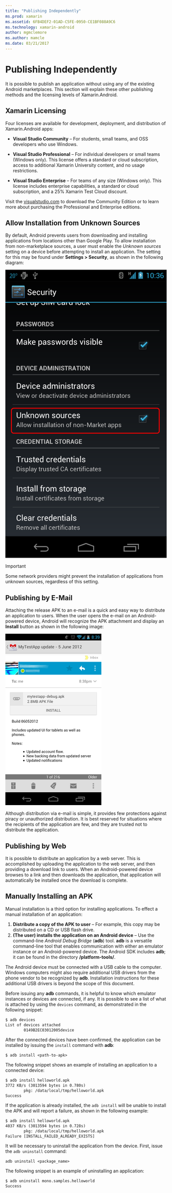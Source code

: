 ```yaml
---
title: "Publishing Independently"
ms.prod: xamarin
ms.assetid: 6FB4DEF2-01AD-C5FE-0950-CE1BF088A9C6
ms.technology: xamarin-android
author: mgmclemore
ms.author: mamcle
ms.date: 03/21/2017
---
```


# Publishing Independently

It is possible to publish an application without using any of the
existing Android marketplaces. This section will explain these other
publishing methods and the licensing levels of Xamarin.Android.


## Xamarin Licensing

Four licenses are available for development, deployment, and
distribution of Xamarin.Android apps:

-   **Visual Studio Community** &ndash; For students, small teams, and
    OSS developers who use Windows.

-   **Visual Studio Professional** &ndash; For individual developers or
    small teams (Windows only). This license offers a standard or cloud
    subscription, access to additional Xamarin University content, and
    no usage restrictions.

-   **Visual Studio Enterprise** &ndash; For teams of any size (Windows
    only). This license includes enterprise capabilities, a standard or
    cloud subscription, and a 25% Xamarin Test Cloud discount.

Visit the [visualstudio.com](https://www.visualstudio.com/xamarin/) to download the
Community Edition or to learn more about purchasing the Professional
and Enterprise editions.


## Allow Installation from Unknown Sources

By default, Android prevents users from downloading and installing
applications from locations other than Google Play. To allow
installation from non-marketplace sources, a user must enable the
*Unknown sources* setting on a device before attempting to install an
application. The setting for this may be found under **Settings >
Security**, as shown in the following diagram:

[![Security settings screen](publishing-independently-images/settings.png)](publishing-independently-images/settings.png#lightbox)


> [!IMPORTANT]
> Some network providers might prevent the installation of applications from unknown sources, regardless of this setting.



## Publishing by E-Mail

Attaching the release APK to an e-mail is a quick and easy way to
distribute an application to users. When the user opens the e-mail on
an Android-powered device, Android will recognize the APK attachment
and display an **Install** button as shown in the following image:

[![Install button for attachment](publishing-independently-images/publishing-via-email.png)](publishing-independently-images/publishing-via-email.png#lightbox)

Although distribution via e-mail is simple, it provides few protections
against piracy or unauthorized distribution. It is best reserved for
situations where the recipients of the application are few, and they
are trusted not to distribute the application.


## Publishing by Web

It is possible to distribute an application by a web server. This is
accomplished by uploading the application to the web server, and then
providing a download link to users. When an Android-powered device
browses to a link and then downloads the application, that application
will automatically be installed once the download is complete.


## Manually Installing an APK

Manual installation is a third option for installing applications. To effect
a manual installation of an application:

1.   **Distribute a copy of the APK to user** &ndash; For example, this copy may be distributed on a CD or USB flash drive.
1.   **(The user) installs the application on an Android device**  &ndash; Use the command-line *Android Debug Bridge* (**adb**) tool. **adb** is a versatile command-line tool that enables communication with either an emulator instance or an Android-powered device. The Android SDK includes **adb**; it can be found in the directory **<sdk>/platform-tools/**.

The Android device must be connected with a USB cable to the computer.
Windows computers might also require additional USB drivers from the
phone vendor to be recognized by **adb**. Installation
instructions for these additional USB drivers is beyond the scope of
this document.

Before issuing any **adb** commands, it is helpful to know which
emulator instances or devices are connected, if any. It is possible to
see a list of what is attached by using the `devices` command, as
demonstrated in the following snippet:

```shell
$ adb devices
List of devices attached
        0149B2EC03012005device
```

After the connected devices have been confirmed, the application can be
installed by issuing the    `install`   command with      **adb**:

```shell
$ adb install <path-to-apk>
```

The following snippet shows an example of installing an application to a
connected device:

```shell
$ adb install helloworld.apk
3772 KB/s (3013594 bytes in 0.780s)
        pkg: /data/local/tmp/helloworld.apk
Success
```

If the application is already installed, the    `adb install`   will be unable to install the APK and will
report a failure, as shown in the following example:

```shell
$ adb install helloworld.apk
4037 KB/s (3013594 bytes in 0.728s)
        pkg: /data/local/tmp/helloworld.apk
Failure [INSTALL_FAILED_ALREADY_EXISTS]
```

It will be necessary to uninstall the application from the device. First,
issue the    `adb uninstall`   command:

```shell
adb uninstall <package_name>
```

The following snippet is an example of uninstalling an application:

```shell
$ adb uninstall mono.samples.helloworld
Success
```
